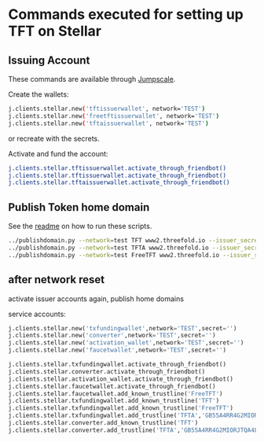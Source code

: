 # Commands executed for setting up TFT  on Stellar

## Issuing Account

These commands are available through [Jumpscale](https://github.com/threefoldtech/jumpscaleX_core).

Create the wallets:

```sh
j.clients.stellar.new('tftissuerwallet', network='TEST')
j.clients.stellar.new('freetftissuerwallet', network='TEST')
j.clients.stellar.new('tftaissuerwallet', network='TEST')
```

or recreate with the secrets.

Activate and fund the account:

```sh
j.clients.stellar.tftissuerwallet.activate_through_friendbot()
j.clients.stellar.tftissuerwallet.activate_through_friendbot()
j.clients.stellar.tftaissuerwallet.activate_through_friendbot()
```

## Publish Token home domain

See the [readme](../readme.md) on how to run these scripts.

```sh
../publishdomain.py --network=test TFT www2.threefold.io --issuer_secret=<Issuer secret>
../publishdomain.py --network=test TFTA www2.threefold.io --issuer_secret=<Issuer secret>
../publishdomain.py --network=test FreeTFT www2.threefold.io --issuer_secret=<Issuer secret>
```

## after network reset

activate issuer accounts again, publish home domains

service accounts:

```python
j.clients.stellar.new('txfundingwallet',network='TEST',secret='')
j.clients.stellar.new('converter',network='TEST',secret='')
j.clients.stellar.new('activation_wallet',network='TEST',secret='')
j.clients.stellar.new('faucetwallet',network='TEST',secret='')
```

```python
j.clients.stellar.txfundingwallet.activate_through_friendbot()
j.clients.stellar.converter.activate_through_friendbot()
j.clients.stellar.activation_wallet.activate_through_friendbot()
j.clients.stellar.faucetwallet.activate_through_friendbot()
j.clients.stellar.faucetwallet.add_known_trustline('FreeTFT')
j.clients.stellar.txfundingwallet.add_known_trustline('TFT')
j.clients.stellar.txfundingwallet.add_known_trustline('FreeTFT')
j.clients.stellar.txfundingwallet.add_trustline('TFTA','GB55A4RR4G2MIORJTQA4L6FENZU7K4W7ATGY6YOT2CW47M5SZYGYKSCT')
j.clients.stellar.converter.add_known_trustline('TFT')
j.clients.stellar.converter.add_trustline('TFTA','GB55A4RR4G2MIORJTQA4L6FENZU7K4W7ATGY6YOT2CW47M5SZYGYKSCT')
```